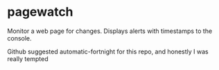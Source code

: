 # pagewatch
Monitor a web page for changes. Displays alerts with timestamps to the console.

Github suggested automatic-fortnight for this repo, and honestly I was really tempted
